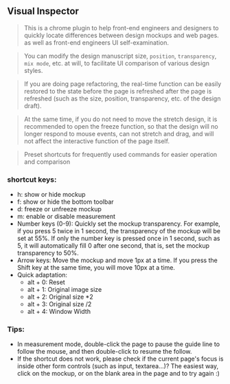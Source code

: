 ## Visual Inspector
> This is a chrome plugin to help front-end engineers and designers to quickly locate differences between design mockups and web pages. as well as front-end engineers UI self-examination.

> You can modify the design manuscript size, `position`, `transparency`, `mix mode`, etc. at will, to facilitate UI comparison of various design styles.

> If you are doing page refactoring, the real-time function can be easily restored to the state before the page is refreshed after the page is refreshed (such as the size, position, transparency, etc. of the design draft).

> At the same time, if you do not need to move the stretch design, it is recommended to open the freeze function, so that the design will no longer respond to mouse events, can not stretch and drag, and will not affect the interactive function of the page itself.

> Preset shortcuts for frequently used commands for easier operation and comparison

###  shortcut keys:

- h: show or hide mockup
- f: show or hide the bottom toolbar
- d: freeze or unfreeze mockup
- m: enable or disable measurement
- Number keys (0-9): Quickly set the mockup transparency. For example, if you press 5 twice in 1 second, the transparency of the mockup will be set at 55%. If only the number key is pressed once in 1 second, such as 5, it will automatically fill 0 after one second, that is, set the mockup transparency to 50%.
- Arrow keys: Move the mockup and move 1px at a time. If you press the Shift key at the same time, you will move 10px at a time.
- Quick adaptation:
	- alt + 0: Reset
	- alt + 1: Original image size
	- alt + 2: Original size *2
	- alt + 3: Original size /2
	- alt + 4: Window Width

### Tips:
- In measurement mode, double-click the page to pause the guide line to follow the mouse, and then double-click to resume the follow.
- If the shortcut does not work, please check if the current page's focus is inside other form controls (such as input, textarea...)? The easiest way, click on the mockup, or on the blank area in the page and to try again :)